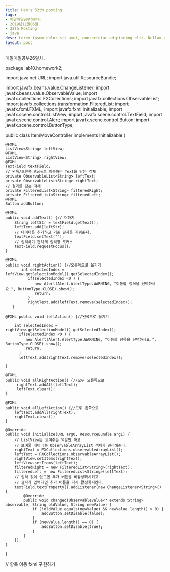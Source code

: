 ```yaml
---
title: Han's 32th posting
tags:
- 매일매일공부하는팀
- 2019년11월06일
- 32th Posting
- java
desc: Lorem ipsum dolor sit amet, consectetur adipiscing elit. Nullam vehicula gravida felis et dapibus.
layout: post
---
```


<!-- more -->
<!-- Mauris a molestie neque. Aliquam non malesuada nisi, a sodales purus. Nam molestie faucibus sapien eu euismod. Sed scelerisque ornare euismod. In tincidunt est vel pharetra convallis. Praesent vitae nisi odio.-->

매일매일공부26일차.

package lab10.homework2;

import java.net.URL;
import java.util.ResourceBundle;

import javafx.beans.value.ChangeListener;
import javafx.beans.value.ObservableValue;
import javafx.collections.FXCollections;
import javafx.collections.ObservableList;
import javafx.collections.transformation.FilteredList;
import javafx.fxml.FXML;
import javafx.fxml.Initializable;
import javafx.scene.control.ListView;
import javafx.scene.control.TextField;
import javafx.scene.control.Alert;
import javafx.scene.control.Button;
import javafx.scene.control.ButtonType;

public class ItemMoveController implements Initializable {

	@FXML
	ListView<String> leftView;
	@FXML
	ListView<String> rightView;
	@FXML
	TextField textField;
	// 왼쪽/오른쪽 View로 이동하는 Text를 담는 객체
	private ObservableList<String> leftText;
	private ObservableList<String> rightText;
	// 결과를 담는 객체
	private FilteredList<String> filteredRight;
	private FilteredList<String> filteredLeft;
	@FXML
	Button addButton;
	
	@FXML
	public void addText() {// 더하기
		String leftStr = textField.getText();
		leftText.add(leftStr);
		// 데이터를 추가하고 기존 글자를 지워준다.
		textField.setText("");
		// 입력하기 편하게 입력창 포커스
		textField.requestFocus();
	}
	
	@FXML
	public void rightAction() {//오른쪽으로 옮기기 
		   int selectedIndex = leftView.getSelectionModel().getSelectedIndex();
		      if(selectedIndex <0 ) {
		         new Alert(Alert.AlertType.WARNING, "이동할 항목을 선택하세요.", ButtonType.CLOSE).show();
		         return;
		      }
		      rightText.add(leftText.remove(selectedIndex));
	   }
	
	@FXML public void leftAction() {//왼쪽으로 옮기기  
		
		int selectedIndex = rightView.getSelectionModel().getSelectedIndex();
	      if(selectedIndex <0 ) {
	         new Alert(Alert.AlertType.WARNING, "이동할 항목을 선택하세요.", ButtonType.CLOSE).show();
	         return;
	      }
	      leftText.add(rightText.remove(selectedIndex));
	
	}
	
	@FXML
	public void allRightAction() {//모두 오른쪽으로
		 rightText.addAll(leftText);
	     leftText.clear();
	}
	
	@FXML
	public void allLeftAction() {//모두 왼쪽으로
	    leftText.addAll(rightText);
	    rightText.clear();
	}
	
	@Override
	public void initialize(URL arg0, ResourceBundle arg1) {
		// ListView는 보여주는 역할만 하고
		// 보여줄 데이터는 ObservableArrayList 객체가 관리해준다.
		rightText = FXCollections.observableArrayList();
		leftText = FXCollections.observableArrayList();
		rightView.setItems(rightText);
		leftView.setItems(leftText);
		filteredRight = new FilteredList<String>(rightText);
		filteredLeft = new FilteredList<String>(leftText);
		// 입력 값이 없으면 추가 버튼을 비활성화시키고
		// 글자가 입력되면 추가 버튼을 다시 활성화시킨다.
		textField.textProperty().addListener(new ChangeListener<String>() {
			@Override
			public void changed(ObservableValue<? extends String> observable, String oldValue, String newValue) {
				if (!oldValue.equals(newValue) && newValue.length() > 0) {
					addButton.setDisable(false);
				}
				if (newValue.length() == 0) {
					addButton.setDisable(true);
				}
			}
		});
	}

}

// 항목 이동 fxml 구현하기

